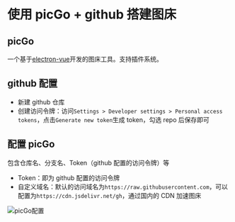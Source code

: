 # 使用 picGo + github 搭建图床

## picGo

一个基于[electron-vue](https://simulatedgreg.gitbooks.io/electron-vue/content/cn/)开发的图床工具。支持插件系统。

## github 配置

- 新建 github 仓库
- 创建访问令牌：访问`Settings > Developer settings > Personal access tokens`，点击`Generate new token`生成 token，勾选 repo 后保存即可

## 配置 picGo

包含仓库名、分支名、Token（github 配置的访问令牌）等

- Token：即为 github 配置的访问令牌
- 自定义域名：默认的访问域名为`https://raw.githubusercontent.com`，可以配置为`https://cdn.jsdelivr.net/gh`，通过国内的 CDN 加速图床

![picGo配置](https://cdn.jsdelivr.net/gh/jackyli1991/Image-Hosting/img/picgo/picgo.png)
